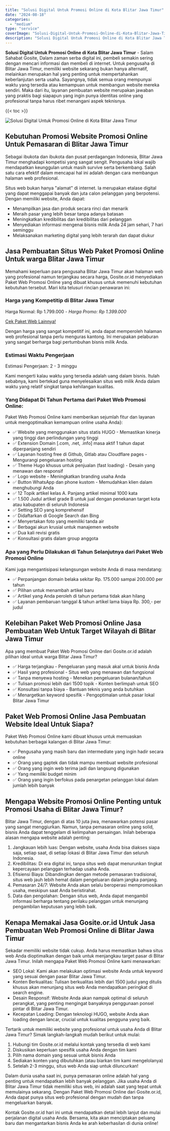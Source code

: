 ```yaml
---
title: "Solusi Digital Untuk Promosi Online di Kota Blitar Jawa Timur"
date: "2024-08-18"
categories: 
  - "medium"
type: "service"
coverImage: "Solusi-Digital-Untuk-Promosi-Online-di-Kota-Blitar-Jawa-Timur.png"
description: "Solusi Digital Untuk Promosi Online di Kota Blitar Jawa Timur. Kontak Gosite.or.id hari ini untuk mendapatkan detail lebih lanjut dan mulai perjalanan digita..."
---
```


**Solusi Digital Untuk Promosi Online di Kota Blitar Jawa Timur** - Salam Sahabat Gosite, Dalam zaman serba digital ini, pembeli semakin sering dengan mencari informasi dan membeli di internet. Untuk pengusaha di Blitar Jawa Timur, memiliki website sekarang bukan hanya alternatif, melainkan merupakan hal yang penting untuk mempertahankan keberlanjutan serta usaha. Sayangnya, tidak semua orang mempunyai waktu yang tersedia atau kemampuan untuk membangun website mereka sendiri. Maka dari itu, layanan pembuatan website merupakan jawaban yang praktis bagi siapapun yang ingin punya identitas online yang profesional tanpa harus ribet menangani aspek teknisnya.

{{< toc >}}

![Solusi Digital Untuk Promosi Online di Kota Blitar Jawa Timur](/images/medium/Solusi-Digital-Untuk-Promosi-Online-di-Kota-Blitar-Jawa-Timur.png)

## Kebutuhan Promosi Website Promosi Online Untuk Pemasaran di Blitar Jawa Timur

Sebagai ibukota dan ibukota dan pusat perdagangan Indonesia, Blitar Jawa Timur menghadapi kompetisi yang sangat sengit. Pengusaha lokal wajib mendapatkan keunggulan untuk masih survive serta berkembang. Salah satu cara efektif dalam mencapai hal ini adalah dengan cara membangun halaman web profesional.

Situs web bukan hanya "alamat" di internet. Ia merupakan etalase digital yang dapat menggapai banyak dan juta calon pelanggan yang berpotensi. Dengan memiliki website, Anda dapat:

- Menampilkan jasa dan produk secara rinci dan menarik
- Meraih pasar yang lebih besar tanpa adanya batasan
- Meningkatkan kredibilitas dan kredibilitas dari pelanggan
- Menyediakan informasi mengenai bisnis milik Anda 24 jam sehari, 7 hari seminggu
- Melaksanakan marketing digital yang lebih terarah dan dapat diukur

## Jasa Pembuatan Situs Web Paket Promosi Online Untuk warga Blitar Jawa Timur

Memahami keperluan para pengusaha Blitar Jawa Timur akan halaman web yang profesional namun terjangkau secara harga, Gosite.or.id menyediakan Paket Web Promosi Online yang dibuat khusus untuk memenuhi kebutuhan kebutuhan tersebut. Mari kita telusuri rincian penawaran ini:

### Harga yang Kompetitip di Blitar Jawa Timur

<a class="cta-button">Harga Normal: Rp 1.799.000 - <em>Harga Promo: Rp 1.399.000</em></a>

<a href="/jasa-web/" class="cta-button">Cek Paket Web Lainnya!</a>

Dengan harga yang sangat kompetitif ini, anda dapat memperoleh halaman web profesional tanpa perlu menguras kantong. Ini merupakan pelaburan yang sangat berharga bagi pertumbuhan bisnis milik Anda.

### Estimasi Waktu Pengerjaan

Estimasi Pengerjaan: 2 - 3 minggu

Kami mengerti kalau waktu yang tersedia adalah uang dalam bisnis. Itulah sebabnya, kami bertekad guna menyelesaikan situs web milik Anda dalam waktu yang relatif singkat tanpa kehilangan kualitas.

### Yang Didapat Di Tahun Pertama dari Paket Web Promosi Online:

Paket Web Promosi Online kami memberikan sejumlah fitur dan layanan untuk mengoptimalkan kemampuan online usaha Anda}:

- ✅ Website yang menggunakan situs statis HUGO - Memastikan kinerja yang tinggi dan perlindungan yang tinggi
- ✅ Extension Domain \[.com, .net, .info\] masa aktif 1 tahun dapat diperpanjang sendiri
- ✅ Layanan hosting free di Github, Gitlab atau Cloudflare pages - Mengurangi pengeluaran hosting
- ✅ Theme Hugo khusus untuk penjualan (fast loading) - Desain yang menawan dan responsif
- ✅ Logo website - Meningkatkan branding usaha Anda
- ✅ Button WhatsApp dan phone kustom - Memudahkan klien dalam menghubungi Anda
- ✅ 12 Topik artikel kelas A. Panjang artikel minimal 1000 kata
- ✅ 1.500 Judul artikel grade B untuk jual dengan penekanan target kota atau kabupaten di seluruh Indonesia
- ✅ Setting SEO yang komprehensif
- ✅ Didaftarkan di Google Search dan Bing
- ✅ Menyertakan foto yang memiliki tanda air
- ✅ Berbagai akun krusial untuk manajemen website
- ✅ Dua kali revisi gratis
- ✅ Konsultasi gratis dalam group anggota

### Apa yang Perlu Dilakukan di Tahun Selanjutnya dari Paket Web Promosi Online

Kami juga mengantisipasi kelangsungan website Anda di masa mendatang:

- ✅ Perpanjangan domain belaka sekitar Rp. 175.000 sampai 200.000 per tahun
- ✅ Pilihan untuk menambah artikel baru
- ✅ Artikel yang Anda peroleh di tahun pertama tidak akan hilang
- ✅ Layanan pembaruan tanggal & tahun artikel lama biaya Rp. 300,- per judul

## Kelebihan Paket Web Promosi Online Jasa Pembuatan Web Untuk Target Wilayah di Blitar Jawa Timur

Apa yang membuat Paket Web Promosi Online dari Gosite.or.id adalah pilihan ideal untuk warga Blitar Jawa Timur?

- ✅ Harga terjangkau - Pengeluaran yang masuk akal untuk bisnis Anda
- ✅ Hasil yang profesional - Situs web yang menawan dan fungsional
- ✅ Tanpa menyewa hosting - Menekan pengeluaran bulanan/tahun
- ✅ Tulisan promosi lebih dari 1500 topik - Konten berlimpah untuk SEO
- ✅ Konsultasi tanpa biaya - Bantuan teknis yang anda butuhkan
- ✅ Menargetkan keyword spesifik - Pengoptimalan untuk pasar lokal Blitar Jawa Timur

## Paket Web Promosi Online Jasa Pembuatan Website Ideal Untuk Siapa?

Paket Web Promosi Online kami dibuat khusus untuk memuaskan kebutuhan berbagai kalangan di Blitar Jawa Timur:

- ✅ Pengusaha yang masih baru dan intermediate yang ingin hadir secara online
- ✅ Orang yang gaptek dan tidak mampu membuat website profesional
- ✅ Orang yang ingin web terima jadi dan langsung digunakan
- ✅ Yang memiliki budget minim
- ✅ Orang yang ingin berfokus pada penargetan pelanggan lokal dalam jumlah lebih banyak

## Mengapa Website Promosi Online Penting untuk Promosi Usaha di Blitar Jawa Timur?

Blitar Jawa Timur, dengan di atas 10 juta jiwa, menawarkan potensi pasar yang sangat menggiurkan. Namun, tanpa pemasaran online yang solid, bisnis Anda dapat tenggelam di kelimpahan persaingan. Inilah beberapa alasan mengapa website adalah penting:

1. Jangkauan lebih luas: Dengan website, usaha Anda bisa diakses siapa saja, setiap saat, di setiap lokasi di Blitar Jawa Timur dan seluruh Indonesia.
2. Kredibilitas: Di era digital ini, tanpa situs web dapat menurunkan tingkat kepercayaan pelanggan terhadap usaha Anda.
3. Efisiensi Biaya: Dibandingkan dengan metode pemasaran tradisional, situs web jauh lebih hemat dalam pengeluaran dalam jangka panjang.
4. Pemasaran 24/7: Website Anda akan selalu beroperasi mempromosikan usaha, meskipun saat Anda beristirahat.
5. Data dan pengolahan: Dengan situs web, Anda dapat mengambil informasi berharga tentang perilaku pelanggan untuk menunjang pengambilan keputusan yang lebih baik.

## Kenapa Memakai Jasa Gosite.or.id Untuk Jasa Pembuatan Web Promosi Online di Blitar Jawa Timur

Sekadar memiliki website tidak cukup. Anda harus memastikan bahwa situs web Anda dioptimalkan dengan baik untuk menjangkau target pasar di Blitar Jawa Timur. Inilah mengapa Paket Web Promosi Online kami menawarkan:

- SEO Lokal: Kami akan melakukan optimasi website Anda untuk keyword yang sesuai dengan pasar Blitar Jawa Timur.
- Konten Berkualitas: Tulisan berkualitas lebih dari 1500 judul yang ditulis khusus akan menunjang situs web Anda mendapatkan peringkat di search engine.
- Desain Responsif: Website Anda akan nampak optimal di seluruh perangkat, yang penting mengingat banyaknya penggunaan ponsel pintar di Blitar Jawa Timur.
- Kecepatan Loading: Dengan teknologi HUGO, website Anda akan loading dengan lancar, crucial untuk kualitas pengguna yang baik.

Tertarik untuk memiliki website yang profesional untuk usaha Anda di Blitar Jawa Timur? Simak langkah-langkah mudah berikut untuk mulai:

1. Hubungi tim Gosite.or.id melalui kontak yang tersedia di web kami
2. Diskusikan keperluan spesifik usaha Anda dengan tim kami
3. Pilih nama domain yang sesuai untuk bisnis Anda
4. Sediakan konten yang dibutuhkan (atau biarkan tim kami mengelolanya)
5. Setelah 2-3 minggu, situs web Anda siap untuk diluncurkan!

Dalam dunia usaha saat ini, punya pemasaran online adalah hal yang penting untuk mendapatkan lebih banyak pelanggan. Jika usaha Anda di Blitar Jawa Timur tidak memiliki situs web, ini adalah saat yang tepat untuk memulainya sekarang. Dengan Paket Web Promosi Online dari Gosite.or.id, Anda dapat punya situs web profesional dengan mudah dan tanpa mengeluarkan banyak.

Kontak Gosite.or.id hari ini untuk mendapatkan detail lebih lanjut dan mulai perjalanan digital usaha Anda. Bersama, kita akan menciptakan peluang baru dan mengantarkan bisnis Anda ke arah keberhasilan di dunia online!